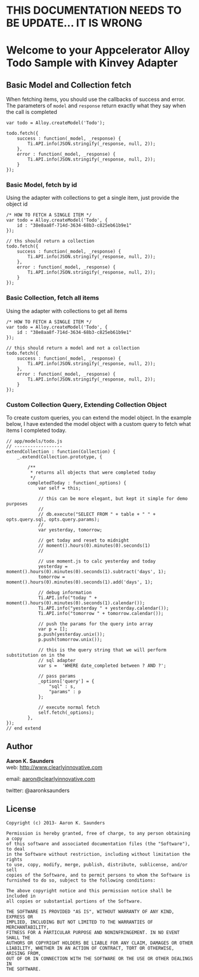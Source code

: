 # THIS DOCUMENTATION NEEDS TO BE UPDATE... IT IS WRONG

# Welcome to your Appcelerator Alloy Todo Sample with Kinvey Adapter #

## Basic Model and Collection fetch ##

When fetching items, you should use the callbacks of success and error. The parameters
of `model` and `response` return exactly what they say when the call is completed

	var todo = Alloy.createModel('Todo');
	
	todo.fetch({
		success : function(_model, _response) {
		    Ti.API.info(JSON.stringify(_response, null, 2));
		},
		error : function(_model, _response) {
		    Ti.API.info(JSON.stringify(_response, null, 2));
		}
	});

### Basic Model, fetch by id ###
Using the adapter with collections to get a single item, just provide the object id

	/* HOW TO FETCH A SINGLE ITEM */
	var todo = Alloy.createModel('Todo', {
	    id : "38e8aa8f-714d-3634-68b3-c825eb61b9e1"
	});
	
	// ths should return a collection
	todo.fetch({
		success : function(_model, _response) {
		    Ti.API.info(JSON.stringify(_response, null, 2));
		},
		error : function(_model, _response) {
		    Ti.API.info(JSON.stringify(_response, null, 2));
		}
	});


### Basic Collection, fetch all items ###
Using the adapter with collections to get all items

	/* HOW TO FETCH A SINGLE ITEM */
	var todo = Alloy.createModel('Todo', {
	    id : "38e8aa8f-714d-3634-68b3-c825eb61b9e1"
	});
	
	// this should return a model and not a collection
	todo.fetch({
		success : function(_model, _response) {
		    Ti.API.info(JSON.stringify(_response, null, 2));
		},
		error : function(_model, _response) {
		    Ti.API.info(JSON.stringify(_response, null, 2));
		}
	});

### Custom Collection Query, Extending Collection Object ###
To create custom queries, you can extend the model object. In the example below,
I have extended the model object with a custom query to fetch what items I completed
today.

	// app/models/todo.js
	// ------------------
	extendCollection : function(Collection) {
		_.extend(Collection.prototype, {

	        /**
	         * returns all objects that were completed today
	         */
	        completedToday : function(_options) { 
	            var self = this;

	            // this can be more elegant, but kept it simple for demo purposes
	            //
	            // db.execute("SELECT FROM " + table + " " + opts.query.sql, opts.query.params);
	            //
	            var yesterday, tomorrow;

	            // get today and reset to midnight
				// moment().hours(0).minutes(0).seconds(1)
				//
				
				// use moment.js to calc yesterday and today
	            yesterday = moment().hours(0).minutes(0).seconds(1).subtract('days', 1);
	            tomorrow = moment().hours(0).minutes(0).seconds(1).add('days', 1);

	            // debug information
	            Ti.API.info("today " + moment().hours(0).minutes(0).seconds(1).calendar());
	            Ti.API.info("yesterday " + yesterday.calendar());
	            Ti.API.info("tomorrow " + tomorrow.calendar());

				// push the params for the query into array
	            var p = [];
	            p.push(yesterday.unix());
	            p.push(tomorrow.unix());
				
				// this is the query string that we will perform substitution on in the 
				// sql adapter
				var s =  'WHERE date_completed between ? AND ?';
				
	            // pass params
	            _options['query'] = {
	                "sql" : s,
	                "params" : p
	            };
				
				// execute normal fetch
	            self.fetch(_options);
	        },
    });
    // end extend


## Author

**Aaron K. Saunders**  
web: http://www.clearlyinnovative.com

email: aaron@clearlyinnovative.com

twitter: @aaronksaunders  

## License

    Copyright (c) 2013- Aaron K. Saunders

    Permission is hereby granted, free of charge, to any person obtaining a copy
    of this software and associated documentation files (the "Software"), to deal
    in the Software without restriction, including without limitation the rights
    to use, copy, modify, merge, publish, distribute, sublicense, and/or sell
    copies of the Software, and to permit persons to whom the Software is
    furnished to do so, subject to the following conditions:

    The above copyright notice and this permission notice shall be included in
    all copies or substantial portions of the Software.

    THE SOFTWARE IS PROVIDED "AS IS", WITHOUT WARRANTY OF ANY KIND, EXPRESS OR
    IMPLIED, INCLUDING BUT NOT LIMITED TO THE WARRANTIES OF MERCHANTABILITY,
    FITNESS FOR A PARTICULAR PURPOSE AND NONINFRINGEMENT. IN NO EVENT SHALL THE
    AUTHORS OR COPYRIGHT HOLDERS BE LIABLE FOR ANY CLAIM, DAMAGES OR OTHER
    LIABILITY, WHETHER IN AN ACTION OF CONTRACT, TORT OR OTHERWISE, ARISING FROM,
    OUT OF OR IN CONNECTION WITH THE SOFTWARE OR THE USE OR OTHER DEALINGS IN
    THE SOFTWARE.